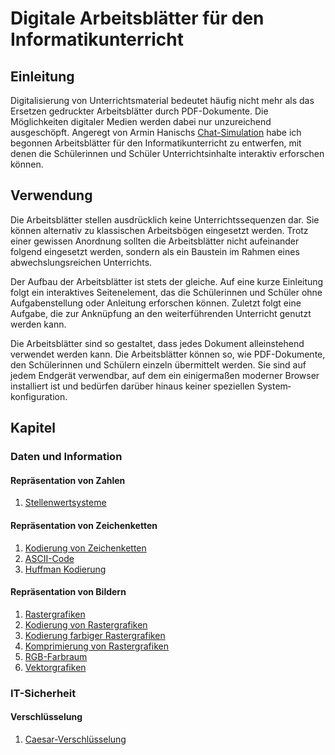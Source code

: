 # Digitale Arbeits&shy;blätter für den Informatik&shy;unterricht

## Einleitung
Digitalisierung von Unterrichts&shy;material bedeutet häufig nicht mehr als das Ersetzen gedruckter Arbeits&shy;blätter durch PDF-Dokumente. Die Möglichkeiten digitaler Medien werden dabei nur unzureichend ausgeschöpft. Angeregt von Armin Hanischs [Chat-Simulation](https://www.arminhanisch.de/2019/02/chats-simulieren/) habe ich begonnen Arbeits&shy;blätter für den Informatik&shy;unterricht zu entwerfen, mit denen die Schülerinnen und Schüler Unterrichts&shy;inhalte interaktiv erforschen können.

## Verwendung
Die Arbeits&shy;blätter stellen ausdrücklich keine Unterrichts&shy;sequenzen dar. Sie können alternativ zu klassischen Arbeits&shy;bögen eingesetzt werden. Trotz einer gewissen Anordnung sollten die Arbeits&shy;blätter nicht aufeinander folgend eingesetzt werden, sondern als ein Baustein im Rahmen eines abwechslungs&shy;reichen Unterrichts.

Der Aufbau der Arbeits&shy;blätter ist stets der gleiche. Auf eine kurze Einleitung folgt ein interaktives Seitenelement, das die Schülerinnen und Schüler ohne Aufgaben&shy;stellung oder Anleitung erforschen können. Zuletzt folgt eine Aufgabe, die zur Anknüpfung an den weiterführenden Unterricht genutzt werden kann.

Die Arbeits&shy;blätter sind so gestaltet, dass jedes Dokument alleinstehend verwendet werden kann. Die Arbeits&shy;blätter können so, wie PDF-Dokumente, den Schülerinnen und Schülern einzeln übermittelt werden. Sie sind auf jedem Endgerät verwendbar, auf dem ein einigermaßen moderner Browser installiert ist und bedürfen darüber hinaus keiner speziellen System&shy;konfiguration.

## Kapitel
### Daten und Information
#### Repräsentation von Zahlen
1. [Stellenwertsysteme](https://htmlpreview.github.io/?https://github.com/philipp-moeller/exploreCS/blob/formatted/stellenwertsysteme.htm)
#### Repräsentation von Zeichenketten
1. [Kodierung von Zeichenketten](https://htmlpreview.github.io/?https://github.com/philipp-moeller/exploreCS/blob/formatted/kodierung_zeichenketten.htm)
2. [ASCII-Code](https://htmlpreview.github.io/?https://github.com/philipp-moeller/exploreCS/blob/formatted/ascii_code.htm)
3. [Huffman Kodierung](https://htmlpreview.github.io/?https://github.com/philipp-moeller/exploreCS/blob/formatted/huffman_kodierung.htm)
#### Repräsentation von Bildern
1. [Rastergrafiken](https://htmlpreview.github.io/?https://github.com/philipp-moeller/exploreCS/blob/formatted/rastergrafiken.htm)
2. [Kodierung von Rastergrafiken](https://htmlpreview.github.io/?https://github.com/philipp-moeller/exploreCS/blob/formatted/kodierung_rastergrafiken.htm)
3. [Kodierung farbiger Rastergrafiken](https://htmlpreview.github.io/?https://github.com/philipp-moeller/exploreCS/blob/formatted/farbige_rastergrafiken.htm)
4. [Komprimierung von Rastergrafiken](https://htmlpreview.github.io/?https://github.com/philipp-moeller/exploreCS/blob/formatted/komprimierung_rastergrafiken.htm)
5. [RGB-Farbraum](https://htmlpreview.github.io/?https://github.com/philipp-moeller/exploreCS/blob/formatted/rgb_farbraum.htm)
6. [Vektorgrafiken](https://htmlpreview.github.io/?https://github.com/philipp-moeller/exploreCS/blob/formatted/vektorgrafiken.htm)
### IT-Sicherheit
#### Verschlüsselung
1. [Caesar-Verschlüsselung](https://htmlpreview.github.io/?https://github.com/philipp-moeller/exploreCS/blob/formatted/caesar_verschluesselung.htm)
